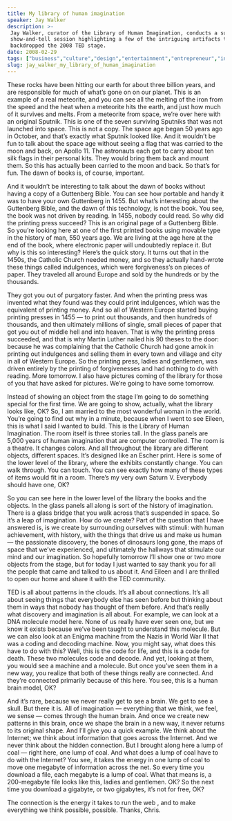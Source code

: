 ```yaml
---
title: My library of human imagination
speaker: Jay Walker
description: >-
 Jay Walker, curator of the Library of Human Imagination, conducts a surprising
 show-and-tell session highlighting a few of the intriguing artifacts that
 backdropped the 2008 TED stage.
date: 2008-02-29
tags: ["business","culture","design","entertainment","entrepreneur","innovation","invention","library","technology","books","3d-printing"]
slug: jay_walker_my_library_of_human_imagination
---
```


These rocks have been hitting our earth for about three billion years, and are responsible
for much of what’s gone on on our planet. This is an example of a real meteorite, and you
can see all the melting of the iron from the speed and the heat when a meteorite hits the
earth, and just how much of it survives and melts. From a meteorite from space, we’re over
here with an original Sputnik. This is one of the seven surviving Sputniks that was not
launched into space. This is not a copy. The space age began 50 years ago in October, and
that’s exactly what Sputnik looked like. And it wouldn’t be fun to talk about the space age
without seeing a flag that was carried to the moon and back, on Apollo 11. The astronauts
each got to carry about ten silk flags in their personal kits. They would bring them back
and mount them. So this has actually been carried to the moon and back. So that’s for
fun. The dawn of books is, of course, important.

And it wouldn’t be interesting to talk about the dawn of books without having a copy of a
Guttenberg Bible. You can see how portable and handy it was to have your own Guttenberg in
1455. But what’s interesting about the Guttenberg Bible, and the dawn of this technology,
is not the book. You see, the book was not driven by reading. In 1455, nobody could read.
So why did the printing press succeed? This is an original page of a Guttenberg Bible. So
you’re looking here at one of the first printed books using movable type in the history of
man, 550 years ago. We are living at the age here at the end of the book, where electronic
paper will undoubtedly replace it. But why is this so interesting? Here’s the quick story.
It turns out that in the 1450s, the Catholic Church needed money, and so they actually
hand-wrote these things called indulgences, which were forgiveness’s on pieces of paper.
They traveled all around Europe and sold by the hundreds or by the thousands.

They got you out of purgatory faster. And when the printing press was invented what they
found was they could print indulgences, which was the equivalent of printing money. And so
all of Western Europe started buying printing presses in 1455 — to print out thousands,
and then hundreds of thousands, and then ultimately millions of single, small pieces of
paper that got you out of middle hell and into heaven. That is why the printing press
succeeded, and that is why Martin Luther nailed his 90 theses to the door: because he was
complaining that the Catholic Church had gone amok in printing out indulgences and selling
them in every town and village and city in all of Western Europe. So the printing press,
ladies and gentlemen, was driven entirely by the printing of forgivenesses and had nothing
to do with reading. More tomorrow. I also have pictures coming of the library for those of
you that have asked for pictures. We’re going to have some tomorrow.

Instead of showing an object from the stage I’m going to do something special for the
first time. We are going to show, actually, what the library looks like, OK? So, I am
married to the most wonderful woman in the world. You’re going to find out why in a
minute, because when I went to see Eileen, this is what I said I wanted to build. This is
the Library of Human Imagination. The room itself is three stories tall. In the glass
panels are 5,000 years of human imagination that are computer controlled. The room is a
theatre. It changes colors. And all throughout the library are different objects,
different spaces. It’s designed like an Escher print. Here is some of the lower level of
the library, where the exhibits constantly change. You can walk through. You can touch.
You can see exactly how many of these types of items would fit in a room. There’s my very
own Saturn V. Everybody should have one, OK?

So you can see here in the lower level of the library the books and the objects. In the
glass panels all along is sort of the history of imagination. There is a glass bridge that
you walk across that’s suspended in space. So it’s a leap of imagination. How do we create?
Part of the question that I have answered is, is we create by surrounding ourselves with
stimuli: with human achievement, with history, with the things that drive us and make us
human — the passionate discovery, the bones of dinosaurs long gone, the maps of space that
we’ve experienced, and ultimately the hallways that stimulate our mind and our
imagination. So hopefully tomorrow I’ll show one or two more objects from the stage, but
for today I just wanted to say thank you for all the people that came and talked to us
about it. And Eileen and I are thrilled to open our home and share it with the TED
community. 

TED is all about patterns in the clouds. It’s all about connections. It’s all about seeing
things that everybody else has seen before but thinking about them in ways that nobody has
thought of them before. And that’s really what discovery and imagination is all about. For
example, we can look at a DNA molecule model here. None of us really have ever seen one,
but we know it exists because we’ve been taught to understand this molecule. But we can
also look at an Enigma machine from the Nazis in World War II that was a coding and
decoding machine. Now, you might say, what does this have to do with this? Well, this is
the code for life, and this is a code for death. These two molecules code and decode. And
yet, looking at them, you would see a machine and a molecule. But once you’ve seen them in
a new way, you realize that both of these things really are connected. And they’re
connected primarily because of this here. You see, this is a human brain model,
OK?

And it’s rare, because we never really get to see a brain. We get to see a skull. But
there it is. All of imagination — everything that we think, we feel, we sense — comes
through the human brain. And once we create new patterns in this brain, once we shape the
brain in a new way, it never returns to its original shape. And I’ll give you a quick
example. We think about the Internet; we think about information that goes across the
Internet. And we never think about the hidden connection. But I brought along here a lump
of coal — right here, one lump of coal. And what does a lump of coal have to do with the
Internet? You see, it takes the energy in one lump of coal to move one megabyte of
information across the net. So every time you download a file, each megabyte is a lump of
coal. What that means is, a 200-megabyte file looks like this, ladies and gentlemen. OK?
So the next time you download a gigabyte, or two gigabytes, it’s not for free,
OK?

The connection is the energy it takes to run the web , and to make everything we think
possible, possible. Thanks, Chris. 

<!--
ad_duration=3.33
comment_count=43
event="TED2008"
external_start_time=0
intro_duration=11.82
is_subtitle_required="False"
is_talk_featured="True"
language="en"
language_swap="False"
native_language="en"
number_of_related_talks=6
number_of_speakers=1
number_of_subtitled_videos=33
number_of_tags=11
number_of_talk_download_languages=33
number_of_talk_more_resources=0
number_of_talk_recommendations=0
number_of_talks_take_actions=0
post_ad_duration=0.83
published_timestamp="2008-12-14 13:47:00"
recording_date="2008-02-29"
speaker_description="Entrepreneur"
speaker_is_published=1
speaker_name="Jay Walker"
talk_name="My library of human imagination"
talks_tags=["business","culture","design","entertainment","entrepreneur","innovation","invention","library","technology","books","3d-printing"]
url_photo_speaker="https://pe.tedcdn.com/images/ted/62626_254x191.jpg"
url_photo_talk="https://pe.tedcdn.com/images/ted/62067_800x600.jpg"
url_webpage="https://www.ted.com/talks/jay_walker_my_library_of_human_imagination"
video_type_name="TED Stage Talk"
-->